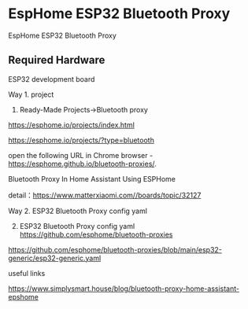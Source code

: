 # EspHome ESP32 Bluetooth Proxy

EspHome ESP32 Bluetooth Proxy

## Required Hardware
ESP32 development board

Way 1. project

1. Ready-Made Projects->Bluetooth proxy

https://esphome.io/projects/index.html


https://esphome.io/projects/?type=bluetooth


open the following URL in Chrome  browser - https://esphome.github.io/bluetooth-proxies/.


Bluetooth Proxy In Home Assistant Using ESPHome

detail：https://www.matterxiaomi.com//boards/topic/32127







Way 2. ESP32 Bluetooth Proxy config yaml

2. ESP32 Bluetooth Proxy config yaml
https://github.com/esphome/bluetooth-proxies

https://github.com/esphome/bluetooth-proxies/blob/main/esp32-generic/esp32-generic.yaml


useful links

https://www.simplysmart.house/blog/bluetooth-proxy-home-assistant-epshome

